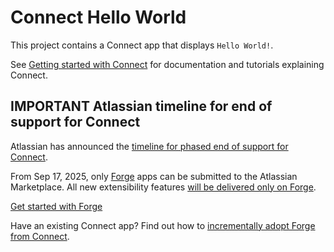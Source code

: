 # Connect Hello World

This project contains a Connect app that displays `Hello World!`. 

See [Getting started with Connect](https://developer.atlassian.com/cloud/jira/platform/getting-started-with-connect/#getting-started-with-connect) for documentation and tutorials explaining Connect.


## IMPORTANT Atlassian timeline for end of support for Connect
Atlassian has announced the [timeline for phased end of support for Connect](https://www.atlassian.com/blog/developer/announcing-connect-end-of-support-timeline-and-next-steps).

From Sep 17, 2025, only [Forge](https://developer.atlassian.com/platform/forge/) apps can be submitted to the Atlassian Marketplace. All new extensibility features [will be delivered only on Forge](https://www.atlassian.com/blog/developer/connect-forge-ga).

[Get started with Forge](https://developer.atlassian.com/platform/forge/getting-started/)

Have an existing Connect app? Find out how to [incrementally adopt Forge from Connect](https://developer.atlassian.com/platform/adopting-forge-from-connect/).
